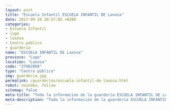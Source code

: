 ```yaml
---
layout: post
title: "Escuela Infantil ESCUELA INFANTIL DE Laxosa"
date: 2017-09-20 20:57:05 +0200
categories:
- Escuela Infantil
- lugo
- laxosa
- Centro público
- guarderia
name: "ESCUELA INFANTIL DE Laxosa"
province: "Lugo"
location: "Laxosa"
code: "27002808"
type: "Centro público"
img: guarderia.jpg
permalink: /guarderias/escuela-infantil-de-laxosa.html
robot: noindex, follow
sitemap: false
meta-title: "Toda la información de la guardería ESCUELA INFANTIL DE LAXOSA"
meta-description: "Toda la información de la guardería ESCUELA INFANTIL DE LAXOSA"
---
```


